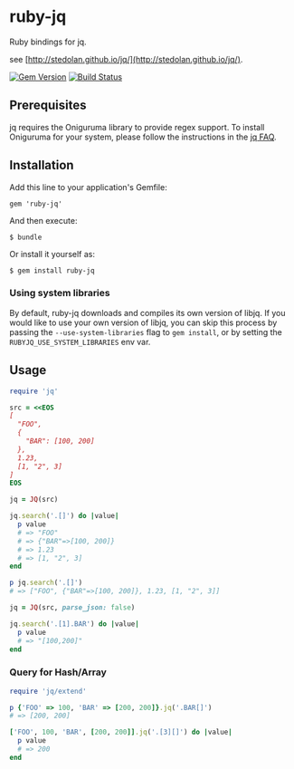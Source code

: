 # ruby-jq

Ruby bindings for jq.

see [http://stedolan.github.io/jq/](http://stedolan.github.io/jq/).

[![Gem Version](https://badge.fury.io/rb/ruby-jq.svg)](http://badge.fury.io/rb/ruby-jq)
[![Build Status](https://travis-ci.org/winebarrel/ruby-jq.svg?branch=master)](https://travis-ci.org/winebarrel/ruby-jq)

## Prerequisites

jq requires the Oniguruma library to provide regex support. To install Oniguruma
for your system, please follow the instructions in the [jq FAQ](https://github.com/stedolan/jq/wiki/FAQ#installation).

## Installation

Add this line to your application's Gemfile:

    gem 'ruby-jq'

And then execute:

    $ bundle

Or install it yourself as:

    $ gem install ruby-jq

### Using system libraries

By default, ruby-jq downloads and compiles its own version of libjq. If you
would like to use your own version of libjq, you can skip this process by
passing the `--use-system-libraries` flag to `gem install`, or by setting the
`RUBYJQ_USE_SYSTEM_LIBRARIES` env var.

## Usage

```ruby
require 'jq'

src = <<EOS
[
  "FOO",
  {
    "BAR": [100, 200]
  },
  1.23,
  [1, "2", 3]
]
EOS

jq = JQ(src)

jq.search('.[]') do |value|
  p value
  # => "FOO"
  # => {"BAR"=>[100, 200]}
  # => 1.23
  # => [1, "2", 3]
end

p jq.search('.[]')
# => ["FOO", {"BAR"=>[100, 200]}, 1.23, [1, "2", 3]]

jq = JQ(src, parse_json: false)

jq.search('.[1].BAR') do |value|
  p value
  # => "[100,200]"
end
```

### Query for Hash/Array

```ruby
require 'jq/extend'

p {'FOO' => 100, 'BAR' => [200, 200]}.jq('.BAR[]')
# => [200, 200]

['FOO', 100, 'BAR', [200, 200]].jq('.[3][]') do |value|
  p value
  # => 200
end
```
